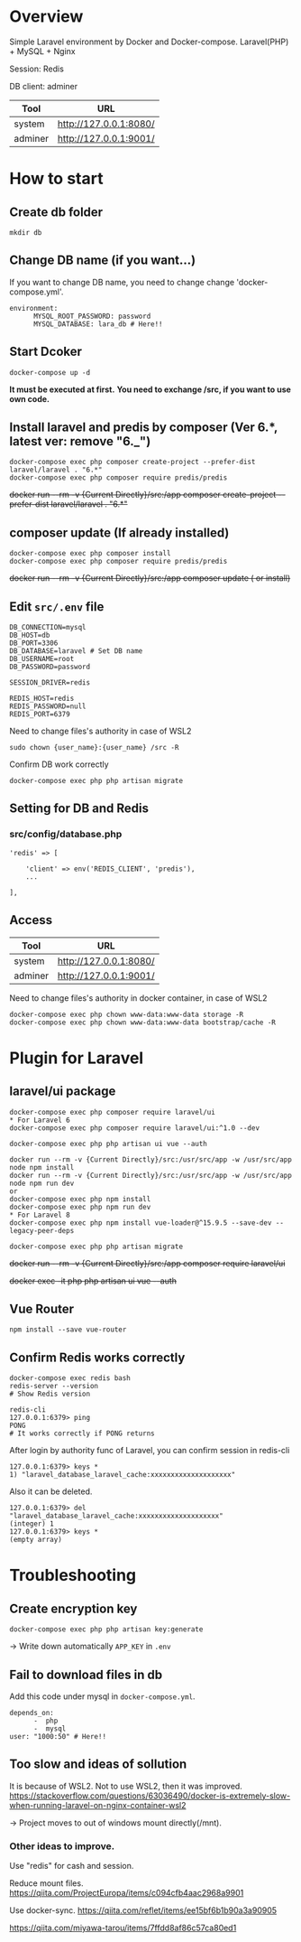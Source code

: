 # Overview

Simple Laravel environment by Docker and Docker-compose.
Laravel(PHP) + MySQL + Nginx

Session: Redis

DB client: adminer

| Tool    | URL                    |
| ------- | ---------------------- |
| system  | http://127.0.0.1:8080/ |
| adminer | http://127.0.0.1:9001/ |

# How to start

## Create db folder

```
mkdir db
```

## Change DB name (if you want...)

If you want to change DB name, you need to change change 'docker-compose.yml'.

```
environment:
      MYSQL_ROOT_PASSWORD: password
      MYSQL_DATABASE: lara_db # Here!!
```

## Start Dcoker

```
docker-compose up -d
```

**It must be executed at first.**
**You need to exchange /src, if you want to use own code.**

## Install laravel and predis by composer (Ver 6.\*, latest ver: remove "6.\_")

```
docker-compose exec php composer create-project --prefer-dist laravel/laravel . "6.*"
docker-compose exec php composer require predis/predis
```

~~docker run --rm -v {Current Directly}/src:/app composer create-project --prefer-dist laravel/laravel . "6.\*"~~

## composer update (If already installed)

```
docker-compose exec php composer install
docker-compose exec php composer require predis/predis
```

~~docker run --rm -v {Current Directly}/src:/app composer update ( or install)~~

## Edit `src/.env` file

```
DB_CONNECTION=mysql
DB_HOST=db
DB_PORT=3306
DB_DATABASE=laravel # Set DB name
DB_USERNAME=root
DB_PASSWORD=password

SESSION_DRIVER=redis

REDIS_HOST=redis
REDIS_PASSWORD=null
REDIS_PORT=6379
```

Need to change files's authority in case of WSL2

```
sudo chown {user_name}:{user_name} /src -R
```

Confirm DB work correctly

```
docker-compose exec php php artisan migrate
```

## Setting for DB and Redis

### src/config/database.php

```
'redis' => [

    'client' => env('REDIS_CLIENT', 'predis'),
    ...

],
```

## Access

| Tool    | URL                    |
| ------- | ---------------------- |
| system  | http://127.0.0.1:8080/ |
| adminer | http://127.0.0.1:9001/ |

Need to change files's authority in docker container, in case of WSL2

```
docker-compose exec php chown www-data:www-data storage -R
docker-compose exec php chown www-data:www-data bootstrap/cache -R
```

# Plugin for Laravel

## laravel/ui package

```
docker-compose exec php composer require laravel/ui
* For Laravel 6
docker-compose exec php composer require laravel/ui:^1.0 --dev

docker-compose exec php php artisan ui vue --auth

docker run --rm -v {Current Directly}/src:/usr/src/app -w /usr/src/app node npm install
docker run --rm -v {Current Directly}/src:/usr/src/app -w /usr/src/app node npm run dev
or
docker-compose exec php npm install
docker-compose exec php npm run dev
* For Laravel 8
docker-compose exec php npm install vue-loader@^15.9.5 --save-dev --legacy-peer-deps

docker-compose exec php php artisan migrate
```

~~docker run --rm -v {Current Directly}/src:/app composer require laravel/ui~~

~~docker exec -it php php artisan ui vue --auth~~

## Vue Router

```
npm install --save vue-router
```

## Confirm Redis works correctly

```
docker-compose exec redis bash
redis-server --version
# Show Redis version

redis-cli
127.0.0.1:6379> ping
PONG
# It works correctly if PONG returns
```

After login by authority func of Laravel, you can confirm session in redis-cli

```
127.0.0.1:6379> keys *
1) "laravel_database_laravel_cache:xxxxxxxxxxxxxxxxxxxx"
```

Also it can be deleted.

```
127.0.0.1:6379> del "laravel_database_laravel_cache:xxxxxxxxxxxxxxxxxxxx"
(integer) 1
127.0.0.1:6379> keys *
(empty array)
```

# Troubleshooting

## Create encryption key

```
docker-compose exec php php artisan key:generate
```

-> Write down automatically `APP_KEY` in `.env`

## Fail to download files in db

Add this code under mysql in `docker-compose.yml`.

```
depends_on:
      -  php
      -  mysql
user: "1000:50" # Here!!
```

## Too slow and ideas of sollution

It is because of WSL2. Not to use WSL2, then it was improved.
https://stackoverflow.com/questions/63036490/docker-is-extremely-slow-when-running-laravel-on-nginx-container-wsl2

-> Project moves to out of windows mount directly(/mnt).

### Other ideas to improve.

Use "redis" for cash and session.

Reduce mount files.
https://qiita.com/ProjectEuropa/items/c094cfb4aac2968a9901

Use docker-sync.
https://qiita.com/reflet/items/ee15bf6b1b90a3a90905

https://qiita.com/miyawa-tarou/items/7ffdd8af86c57ca80ed1
